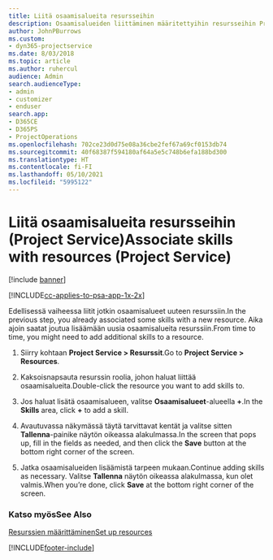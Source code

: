 ```yaml
---
title: Liitä osaamisalueita resursseihin
description: Osaamisalueiden liittäminen määritettyihin resursseihin Project Servicessä
author: JohnPBurrows
ms.custom:
- dyn365-projectservice
ms.date: 8/03/2018
ms.topic: article
ms.author: ruhercul
audience: Admin
search.audienceType:
- admin
- customizer
- enduser
search.app:
- D365CE
- D365PS
- ProjectOperations
ms.openlocfilehash: 702ce23d0d75e08a36cbe2fef67a69cf0153db74
ms.sourcegitcommit: 40f68387f594180af64a5e5c748b6efa188bd300
ms.translationtype: HT
ms.contentlocale: fi-FI
ms.lasthandoff: 05/10/2021
ms.locfileid: "5995122"
---
```

# <a name="associate-skills-with-resources-project-service"></a><span data-ttu-id="215d1-103">Liitä osaamisalueita resursseihin (Project Service)</span><span class="sxs-lookup"><span data-stu-id="215d1-103">Associate skills with resources (Project Service)</span></span>

[!include [banner](../includes/psa-now-project-operations.md)]

[!INCLUDE[cc-applies-to-psa-app-1x-2x](../includes/cc-applies-to-psa-app-1x-2x.md)]

<span data-ttu-id="215d1-104">Edellisessä vaiheessa liitit jotkin osaamisalueet uuteen resurssiin.</span><span class="sxs-lookup"><span data-stu-id="215d1-104">In the previous step, you already associated some skills with  a new resource.</span></span> <span data-ttu-id="215d1-105">Aika ajoin saatat joutua lisäämään uusia osaamisalueita resurssiin.</span><span class="sxs-lookup"><span data-stu-id="215d1-105">From time to time, you might need to add additional skills to a resource.</span></span>  
  
1.  <span data-ttu-id="215d1-106">Siirry kohtaan **Project Service > Resurssit**.</span><span class="sxs-lookup"><span data-stu-id="215d1-106">Go to **Project Service > Resources**.</span></span>  
  
2.  <span data-ttu-id="215d1-107">Kaksoisnapsauta resurssin roolia, johon haluat liittää osaamisalueita.</span><span class="sxs-lookup"><span data-stu-id="215d1-107">Double-click the resource you want to add skills to.</span></span>  
  
3.  <span data-ttu-id="215d1-108">Jos haluat lisätä osaamisalueen, valitse **Osaamisalueet**-alueella **+**.</span><span class="sxs-lookup"><span data-stu-id="215d1-108">In the **Skills** area, click **+** to add a skill.</span></span>  
  
4.  <span data-ttu-id="215d1-109">Avautuvassa näkymässä täytä tarvittavat kentät ja valitse sitten **Tallenna**-painike näytön oikeassa alakulmassa.</span><span class="sxs-lookup"><span data-stu-id="215d1-109">In the screen that pops up, fill in the fields as needed, and then click the **Save** button at the bottom right corner of the screen.</span></span>  
  
5.  <span data-ttu-id="215d1-110">Jatka osaamisalueiden lisäämistä tarpeen mukaan.</span><span class="sxs-lookup"><span data-stu-id="215d1-110">Continue adding skills as necessary.</span></span> <span data-ttu-id="215d1-111">Valitse **Tallenna** näytön oikeassa alakulmassa, kun olet valmis.</span><span class="sxs-lookup"><span data-stu-id="215d1-111">When you’re done, click **Save** at the bottom right corner of the screen.</span></span>  
  
### <a name="see-also"></a><span data-ttu-id="215d1-112">Katso myös</span><span class="sxs-lookup"><span data-stu-id="215d1-112">See Also</span></span>  
 [<span data-ttu-id="215d1-113">Resurssien määrittäminen</span><span class="sxs-lookup"><span data-stu-id="215d1-113">Set up resources</span></span>](../psa/set-up-resources.md)


[!INCLUDE[footer-include](../includes/footer-banner.md)]